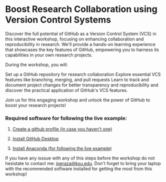 # Boost Research Collaboration using Version Control Systems

Discover the full potential of GitHub as a Version Control System (VCS) in this interactive workshop, focusing on enhancing collaboration and reproducibility in research. We'll provide a hands-on learning experience that showcases the key features of GitHub, empowering you to harness its capabilities in your own research projects.

During the workshop, you will:

Set up a GitHub repository for research collaboration
Explore essential VCS features like branching, merging, and pull requests
Learn to track and document project changes for better transparency and reproducibility
and discover the practical application of GitHub's VCS features.

Join us for this engaging workshop and unlock the power of GitHub to boost your research projects!

### Required software for following the live example: 

1. [Create a github profile (in case you haven't one)](https://github.com/join)

2. [Install GitHub Desktop](https://docs.github.com/en/desktop/installing-and-configuring-github-desktop/installing-and-authenticating-to-github-desktop/installing-github-desktop)

3. [Install Anaconda (for following the live example)](https://www.anaconda.com/products/distribution)

If you have any isssue with any of this steps before the workshop do not hesistate to contact me: [jperaza@ksu.edu](mailto:jperaza@ksu.edu).
Don't forget to bring your laptop with the recommended software installed for getting the most from this workshop!
